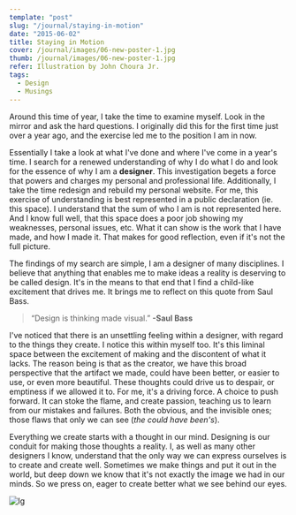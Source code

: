 ```yaml
---
template: "post"
slug: "/journal/staying-in-motion"
date: "2015-06-02"
title: Staying in Motion
cover: /journal/images/06-new-poster-1.jpg
thumb: /journal/images/06-new-poster-1.jpg
refer: Illustration by John Choura Jr.
tags:
  - Design
  - Musings
---
```


Around this time of year, I take the time to examine myself. Look in the mirror and ask the hard questions. I originally did this for the first time just over a year ago, and the exercise led me to the position I am in now.

Essentially I take a look at what I've done and where I've come in a year's time. I search for a renewed understanding of why I do what I do and look for the essence of why I am a **designer**. This investigation begets a force that powers and charges my personal and professional life. Additionally, I take the time redesign and rebuild my personal website. For me, this exercise of understanding is best represented in a public declaration (ie. this space). I understand that the sum of who I am is not represented here. And I know full well, that this space does a poor job showing my weaknesses, personal issues, etc. What it can show is the work that I have made, and how I made it. That makes for good reflection, even if it's not the full picture.

The findings of my search are simple, I am a designer of many disciplines. I believe that anything that enables me to make ideas a reality is deserving to be called design. It's in the means to that end that I find a child-like excitement that drives me. It brings me to reflect on this quote from Saul Bass.

> “Design is thinking made visual.” **-Saul Bass**

I've noticed that there is an unsettling feeling within a designer, with regard to the things they create. I notice this within myself too. It's this liminal space between the excitement of making and the discontent of what it lacks. The reason being is that as the creator, we have this broad perspective that the artifact we made, could have been better, or easier to use, or even more beautiful. These thoughts could drive us to despair, or emptiness if we allowed it to. For me, it's a driving force. A choice to push forward. It can stoke the flame, and create passion, teaching us to learn from our mistakes and failures. Both the obvious, and the invisible ones; those flaws that only we can see (_the could have been's_).

Everything we create starts with a thought in our mind. Designing is our conduit for making those thoughts a reality. I, as well as many other designers I know, understand that the only way we can express ourselves is to create and create well. Sometimes we make things and put it out in the world, but deep down we know that it's not exactly the image we had in our minds. So we press on, eager to create better what we see behind our eyes.

![lg](/journal/images/06-new-poster-art-01.jpg)
